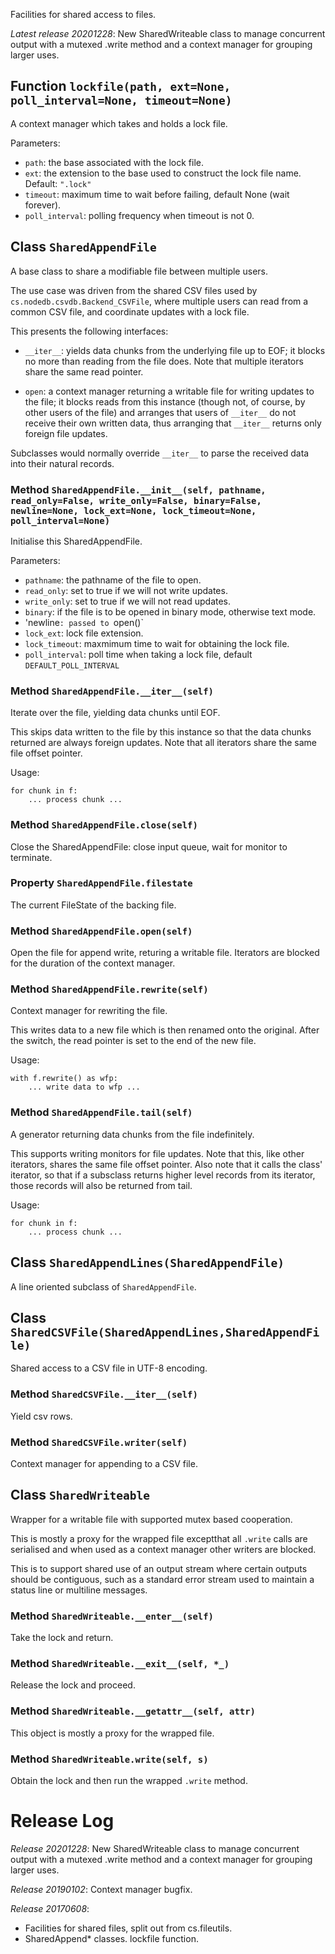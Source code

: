 Facilities for shared access to files.

*Latest release 20201228*:
New SharedWriteable class to manage concurrent output with a mutexed .write method and a context manager for grouping larger uses.

## Function `lockfile(path, ext=None, poll_interval=None, timeout=None)`

A context manager which takes and holds a lock file.

Parameters:
* `path`: the base associated with the lock file.
* `ext`:
  the extension to the base used to construct the lock file name.
  Default: `".lock"`
* `timeout`: maximum time to wait before failing,
  default None (wait forever).
* `poll_interval`: polling frequency when timeout is not 0.

## Class `SharedAppendFile`

A base class to share a modifiable file between multiple users.

The use case was driven from the shared CSV files used by
`cs.nodedb.csvdb.Backend_CSVFile`, where multiple users can
read from a common CSV file, and coordinate updates with a
lock file.

This presents the following interfaces:
* `__iter__`: yields data chunks from the underlying file up
  to EOF; it blocks no more than reading from the file does.
  Note that multiple iterators share the same read pointer.

* `open`: a context manager returning a writable file for writing
  updates to the file; it blocks reads from this instance
  (though not, of course, by other users of the file) and
  arranges that users of `__iter__` do not receive their own
  written data, thus arranging that `__iter__` returns only
  foreign file updates.

Subclasses would normally override `__iter__` to parse the
received data into their natural records.

### Method `SharedAppendFile.__init__(self, pathname, read_only=False, write_only=False, binary=False, newline=None, lock_ext=None, lock_timeout=None, poll_interval=None)`

Initialise this SharedAppendFile.

Parameters:
* `pathname`: the pathname of the file to open.
* `read_only`: set to true if we will not write updates.
* `write_only`: set to true if we will not read updates.
* `binary`: if the file is to be opened in binary mode, otherwise text mode.
* 'newline`: passed to `open()`
* `lock_ext`: lock file extension.
* `lock_timeout`: maxmimum time to wait for obtaining the lock file.
* `poll_interval`: poll time when taking a lock file,
  default `DEFAULT_POLL_INTERVAL`

### Method `SharedAppendFile.__iter__(self)`

Iterate over the file, yielding data chunks until EOF.

This skips data written to the file by this instance so that
the data chunks returned are always foreign updates.
Note that all iterators share the same file offset pointer.

Usage:

    for chunk in f:
        ... process chunk ...

### Method `SharedAppendFile.close(self)`

Close the SharedAppendFile: close input queue, wait for monitor to terminate.

### Property `SharedAppendFile.filestate`

The current FileState of the backing file.

### Method `SharedAppendFile.open(self)`

Open the file for append write, returing a writable file.
Iterators are blocked for the duration of the context manager.

### Method `SharedAppendFile.rewrite(self)`

Context manager for rewriting the file.

This writes data to a new file which is then renamed onto the original.
After the switch, the read pointer is set to the end of the new file.

Usage:

    with f.rewrite() as wfp:
        ... write data to wfp ...

### Method `SharedAppendFile.tail(self)`

A generator returning data chunks from the file indefinitely.

This supports writing monitors for file updates.
Note that this, like other iterators, shares the same file offset pointer.
Also note that it calls the class' iterator, so that if a
subsclass returns higher level records from its iterator,
those records will also be returned from tail.

Usage:

    for chunk in f:
        ... process chunk ...

## Class `SharedAppendLines(SharedAppendFile)`

A line oriented subclass of `SharedAppendFile`.

## Class `SharedCSVFile(SharedAppendLines,SharedAppendFile)`

Shared access to a CSV file in UTF-8 encoding.

### Method `SharedCSVFile.__iter__(self)`

Yield csv rows.

### Method `SharedCSVFile.writer(self)`

Context manager for appending to a CSV file.

## Class `SharedWriteable`

Wrapper for a writable file with supported mutex based cooperation.

This is mostly a proxy for the wrapped file
exceptthat all `.write` calls are serialised
and when used as a context manager
other writers are blocked.

This is to support shared use of an output stream
where certain outputs should be contiguous,
such as a standard error stream used to maintain a status line
or multiline messages.

### Method `SharedWriteable.__enter__(self)`

Take the lock and return.

### Method `SharedWriteable.__exit__(self, *_)`

Release the lock and proceed.

### Method `SharedWriteable.__getattr__(self, attr)`

This object is mostly a proxy for the wrapped file.

### Method `SharedWriteable.write(self, s)`

Obtain the lock and then run the wrapped `.write` method.

# Release Log



*Release 20201228*:
New SharedWriteable class to manage concurrent output with a mutexed .write method and a context manager for grouping larger uses.

*Release 20190102*:
Context manager bugfix.

*Release 20170608*:
* Facilities for shared files, split out from cs.fileutils.
* SharedAppend* classes. lockfile function.
